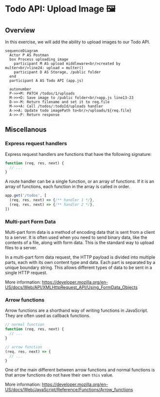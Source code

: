 # Todo API: Upload Image 🖼️

## Overview

In this exercise, we will add the ability to upload images to our Todo API.

```mermaid
sequenceDiagram
  Actor P AS Postman
  box Process uploading image
    participant M AS upload middleware<br/>created by multer<br/>line24: upload = multer()
    participant D AS Storage, /public folder
  end
  participant A AS Todo API (app.js)

  autonumber
  P->>+M: PATCH /todos/1/uploads
  M->>+D: Save image to /public folder<br/>app.js line13-23
  D->>-M: Return filename and set it to req.file
  M->>+A: Call /todos/:todoId/uploads handler
  A->>A: Update todo imagePath to<br/>/uploads/${req.file}
  A->>-P: Return response
```

## Miscellanous

### Express request handlers

Express request handlers are functions that have the following signature:

```js
function (req, res, next) {
  // ...
}
```

A route handler can be a single function, or an array of functions. If it is an array of functions, each function in the array is called in order. 

```js
app.get('/todos', [
  (req, res, next) => {/** handler 1 */},
  (req, res, next) => {/** handler 2 */},
])
```

### Multi-part Form Data

Multi-part form data is a method of encoding data that is sent from a client to a server. It is often used when you need to send binary data, like the contents of a file, along with form data. This is the standard way to upload files to a server.

In a multi-part form data request, the HTTP payload is divided into multiple parts, each with its own content type and data. Each part is separated by a unique boundary string. This allows different types of data to be sent in a single HTTP request.

More information: https://developer.mozilla.org/en-US/docs/Web/API/XMLHttpRequest_API/Using_FormData_Objects

### Arrow functions

Arrow functions are a shorthand way of writing functions in JavaScript. They are often used as callback functions.

```js
// normal function
function (req, res, next) {
  // ...
}

// arrow function
(req, res, next) => {
  // ...
}
```

One of the main different between arrow functions and normal functions is that arrow functions do not have their own `this` value.

More information: https://developer.mozilla.org/en-US/docs/Web/JavaScript/Reference/Functions/Arrow_functions
